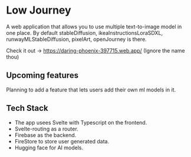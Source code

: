 # Low Journey 

A web application that allows you to use multiple text-to-image model in one place.
By default stableDiffusion, ikeaInstructionsLoraSDXL, runwayMLStableDiffusion, pixelArt, openJourney is there. 

Check it out -> https://daring-phoenix-397715.web.app/ (Ignore the name thou) 

## Upcoming features

Planning to add a feature that lets users add their own ml models in it.

## Tech Stack 

* The app usees Svelte with Typescript on the frontend.
* Svelte-routing as a router.
* Firebase as the backend.
* FireStore to store user generated data.
* Hugging face for AI models.
